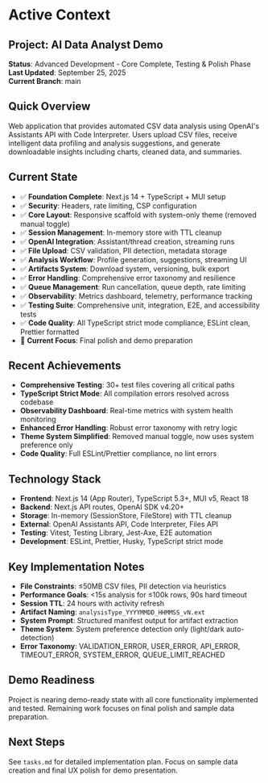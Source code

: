 # Active Context

## Project: AI Data Analyst Demo

**Status**: Advanced Development - Core Complete, Testing & Polish Phase  
**Last Updated**: September 25, 2025  
**Current Branch**: main

## Quick Overview

Web application that provides automated CSV data analysis using OpenAI's Assistants API with Code Interpreter. Users upload CSV files, receive intelligent data profiling and analysis suggestions, and generate downloadable insights including charts, cleaned data, and summaries.

## Current State

- ✅ **Foundation Complete**: Next.js 14 + TypeScript + MUI setup
- ✅ **Security**: Headers, rate limiting, CSP configuration
- ✅ **Core Layout**: Responsive scaffold with system-only theme (removed manual toggle)
- ✅ **Session Management**: In-memory store with TTL cleanup
- ✅ **OpenAI Integration**: Assistant/thread creation, streaming runs
- ✅ **File Upload**: CSV validation, PII detection, metadata storage
- ✅ **Analysis Workflow**: Profile generation, suggestions, streaming UI
- ✅ **Artifacts System**: Download system, versioning, bulk export
- ✅ **Error Handling**: Comprehensive error taxonomy and resilience
- ✅ **Queue Management**: Run cancellation, queue depth, rate limiting
- ✅ **Observability**: Metrics dashboard, telemetry, performance tracking
- ✅ **Testing Suite**: Comprehensive unit, integration, E2E, and accessibility tests
- ✅ **Code Quality**: All TypeScript strict mode compliance, ESLint clean, Prettier formatted
- 🔄 **Current Focus**: Final polish and demo preparation

## Recent Achievements

- **Comprehensive Testing**: 30+ test files covering all critical paths
- **TypeScript Strict Mode**: All compilation errors resolved across codebase
- **Observability Dashboard**: Real-time metrics with system health monitoring
- **Enhanced Error Handling**: Robust error taxonomy with retry logic
- **Theme System Simplified**: Removed manual toggle, now uses system preference only
- **Code Quality**: Full ESLint/Prettier compliance, no lint errors

## Technology Stack

- **Frontend**: Next.js 14 (App Router), TypeScript 5.3+, MUI v5, React 18
- **Backend**: Next.js API routes, OpenAI SDK v4.20+
- **Storage**: In-memory (SessionStore, FileStore) with TTL cleanup
- **External**: OpenAI Assistants API, Code Interpreter, Files API
- **Testing**: Vitest, Testing Library, Jest-Axe, E2E automation
- **Development**: ESLint, Prettier, Husky, TypeScript strict mode

## Key Implementation Notes

- **File Constraints**: ≤50MB CSV files, PII detection via heuristics
- **Performance Goals**: <15s analysis for ≤100k rows, 90s hard timeout
- **Session TTL**: 24 hours with activity refresh
- **Artifact Naming**: `analysisType_YYYYMMDD_HHMMSS_vN.ext`
- **System Prompt**: Structured manifest output for artifact extraction
- **Theme System**: System preference detection only (light/dark auto-detection)
- **Error Taxonomy**: VALIDATION_ERROR, USER_ERROR, API_ERROR, TIMEOUT_ERROR, SYSTEM_ERROR, QUEUE_LIMIT_REACHED

## Demo Readiness

Project is nearing demo-ready state with all core functionality implemented and tested. Remaining work focuses on final polish and sample data preparation.

## Next Steps

See `tasks.md` for detailed implementation plan. Focus on sample data creation and final UX polish for demo presentation.
